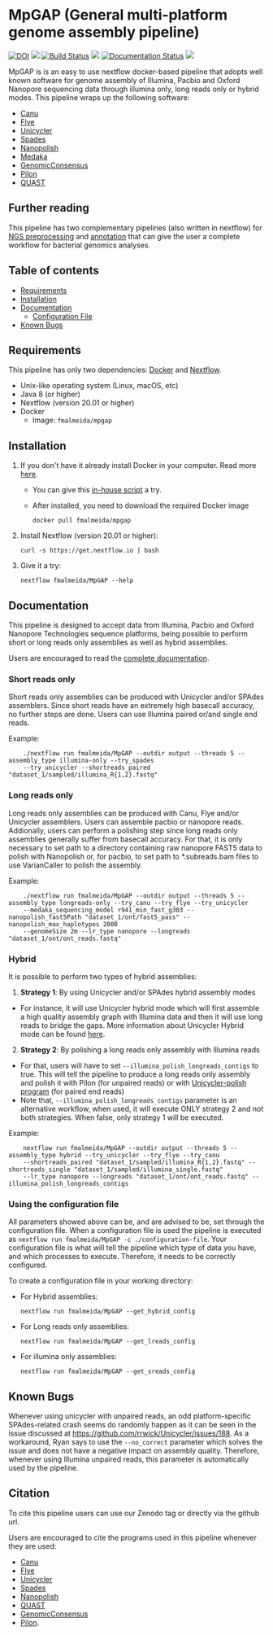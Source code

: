 # MpGAP (General multi-platform genome assembly pipeline)

[![DOI](https://zenodo.org/badge/200904121.svg)](https://zenodo.org/badge/latestdoi/200904121) ![](https://img.shields.io/github/v/release/fmalmeida/MpGAP) [![Build Status](https://travis-ci.org/fmalmeida/MpGAP.svg?branch=master)](https://travis-ci.org/fmalmeida/MpGAP) ![](https://img.shields.io/docker/cloud/build/fmalmeida/mpgap) [![Documentation Status](https://readthedocs.org/projects/mpgap/badge/?version=latest)](https://mpgap.readthedocs.io/en/latest/?badge=latest) ![](https://img.shields.io/badge/Nextflow-v20.01-yellowgreen)

MpGAP is is an easy to use nextflow docker-based pipeline that adopts well known software for genome assembly of Illumina, Pacbio and Oxford Nanopore sequencing data through illumina only, long reads only or hybrid modes. This pipeline wraps up the following software:

* [Canu](https://github.com/marbl/canu)
* [Flye](https://github.com/fenderglass/Flye)
* [Unicycler](https://github.com/rrwick/Unicycler)
* [Spades](https://github.com/ablab/spades)
* [Nanopolish](https://github.com/jts/nanopolish)
* [Medaka](https://github.com/nanoporetech/medaka)
* [GenomicConsensus](https://github.com/PacificBiosciences/GenomicConsensus)
* [Pilon](https://github.com/broadinstitute/pilon)
* [QUAST](https://github.com/ablab/quast)

## Further reading

This pipeline has two complementary pipelines (also written in nextflow) for [NGS preprocessing](https://github.com/fmalmeida/ngs-preprocess) and [annotation](https://github.com/fmalmeida/bacannot) that can give the user a complete workflow for bacterial genomics analyses.

## Table of contents

* [Requirements](https://github.com/fmalmeida/MpGAP#requirements)
* [Installation](https://github.com/fmalmeida/MpGAP#installation)
* [Documentation](https://github.com/fmalmeida/MpGAP#documentation)
  * [Configuration File](https://github.com/fmalmeida/MpGAP#using-the-configuration-file)
* [Known Bugs](https://github.com/fmalmeida/MpGAP/tree/develop#known-bugs)

## Requirements

This pipeline has only two dependencies: [Docker](https://www.docker.com) and [Nextflow](https://github.com/nextflow-io/nextflow).

* Unix-like operating system (Linux, macOS, etc)
* Java 8 (or higher)
* Nextflow (version 20.01 or higher)
* Docker
  * Image: `fmalmeida/mpgap`

## Installation

1. If you don't have it already install Docker in your computer. Read more [here](https://docs.docker.com/).
    * You can give this [in-house script](https://github.com/fmalmeida/bioinfo/blob/master/dockerfiles/docker_install.sh) a try.
    * After installed, you need to download the required Docker image

          docker pull fmalmeida/mpgap

2. Install Nextflow (version 20.01 or higher):

       curl -s https://get.nextflow.io | bash

3. Give it a try:

       nextflow fmalmeida/MpGAP --help

## Documentation

This pipeline is designed to accept data from Illumina, Pacbio and Oxford Nanopore Technologies sequence platforms, being possible to perform short or long reads only assemblies as well as hybrid assemblies.

Users are encouraged to read the [complete documentation](https://mpgap.readthedocs.io/en/latest/index.html).

### Short reads only

Short reads only assemblies can be produced with Unicycler and/or SPAdes assemblers. Since short reads have an extremely high basecall accuracy, no further steps are done. Users can use Illumina paired or/and single end reads.

Example:

        ./nextflow run fmalmeida/MpGAP --outdir output --threads 5 --assembly_type illumina-only --try_spades
        --try_unicycler --shortreads_paired "dataset_1/sampled/illumina_R{1,2}.fastq"

### Long reads only

Long reads only assemblies can be produced with Canu, Flye and/or Unicycler assemblers. Users can assemble pacbio or nanopore reads. Addionally, users can perform a polishing step since long reads only assemblies generally suffer from basecall accuracy. For that, it is only necessary to set path to a directory containing raw nanopore FAST5 data to polish with Nanopolish or, for pacbio, to set path to \*.subreads.bam files to use VarianCaller to polish the assembly.

Example:

        ./nextflow run fmalmeida/MpGAP --outdir output --threads 5 --assembly_type longreads-only --try_canu --try_flye --try_unicycler
        --medaka_sequencing_model r941_min_fast_g303 --nanopolish_fast5Path "dataset_1/ont/fast5_pass" --nanopolish_max_haplotypes 2000
        --genomeSize 2m --lr_type nanopore --longreads "dataset_1/ont/ont_reads.fastq"

### Hybrid

It is possible to perform two types of hybrid assemblies:

1. **Strategy 1**: By using Unicycler and/or SPAdes hybrid assembly modes
  * For instance, it will use Unicycler hybrid mode which will first assemble a high quality assembly graph with Illumina data and then it will use long reads to bridge the gaps. More information about Unicycler Hybrid mode can be found [here](https://github.com/rrwick/Unicycler#method-hybrid-assembly).
2. **Strategy 2**: By polishing a long reads only assembly with Illumina reads
  * For that, users will have to set `--illumina_polish_longreads_contigs` to true. This will tell the pipeline to produce a long reads only assembly and polish it with Pilon (for unpaired reads) or with [Unicycler-polish program](https://github.com/rrwick/Unicycler/blob/master/docs/unicycler-polish.md) (for paired end reads)
  * Note that, `--illumina_polish_longreads_contigs` parameter is an alternative workflow, when used, it will execute ONLY strategy 2 and not both strategies. When false, only strategy 1 will be executed.

Example:

        nextflow run fmalmeida/MpGAP --outdir output --threads 5 --assembly_type hybrid --try_unicycler --try_flye --try_canu
        --shortreads_paired "dataset_1/sampled/illumina_R{1,2}.fastq" --shortreads_single "dataset_1/sampled/illumina_single.fastq"
        --lr_type nanopore --longreads "dataset_1/ont/ont_reads.fastq" --illumina_polish_longreads_contigs

### Using the configuration file

All parameters showed above can be, and are advised to be, set through the configuration file. When a configuration file is used the pipeline is executed as `nextflow run fmalmeida/MpGAP -c ./configuration-file`. Your configuration file is what will tell the pipeline which type of data you have, and which processes to execute. Therefore, it needs to be correctly configured.

To create a configuration file in your working directory:

* For Hybrid assemblies:

      nextflow run fmalmeida/MpGAP --get_hybrid_config

* For Long reads only assemblies:

      nextflow run fmalmeida/MpGAP --get_lreads_config

* For illumina only assemblies:

      nextflow run fmalmeida/MpGAP --get_sreads_config

## Known Bugs

Whenever using unicycler with unpaired reads, an odd platform-specific SPAdes-related crash seems do randomly happen as it can be seen in the issue discussed at https://github.com/rrwick/Unicycler/issues/188. As a workaround, Ryan says to use the `--no_correct` parameter which solves the issue and does not have a negative impact on assembly quality. Therefore, whenever using Illumina unpaired reads, this parameter is automatically used by the pipeline.

## Citation

To cite this pipeline users can use our Zenodo tag or directly via the github url.

Users are encouraged to cite the programs used in this pipeline whenever they are used:

* [Canu](https://github.com/marbl/canu)
* [Flye](https://github.com/fenderglass/Flye)
* [Unicycler](https://github.com/rrwick/Unicycler)
* [Spades](https://github.com/ablab/spades)
* [Nanopolish](https://github.com/jts/nanopolish)
* [QUAST](https://github.com/ablab/quast)
* [GenomicConsensus](https://github.com/PacificBiosciences/GenomicConsensus)
* [Pilon](https://github.com/broadinstitute/pilon).